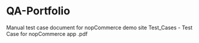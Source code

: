 # QA-Portfolio
Manual test case document for nopCommerce demo site
Test_Cases - Test Case for nopCommerce app .pdf
